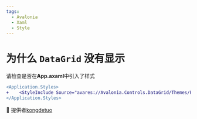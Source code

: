 ```yaml
---
tags:
  - Avalonia
  - Xaml
  - Style
---
```

# 为什么 `DataGrid` 没有显示

请检查是否在**App.axaml**中引入了样式

```diff
<Application.Styles>
+    <StyleInclude Source="avares://Avalonia.Controls.DataGrid/Themes/Fluent.xaml"/>
</Application.Styles>
```

💖 提供者[kongdetuo](https://github.com/kongdetuo)
